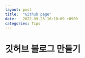 ```yaml
---
layout: post
title:  "Github page"
date:   2022-09-23 16:10:09 +0900
categories: Tips
---
```

# 깃허브 블로그 만들기

